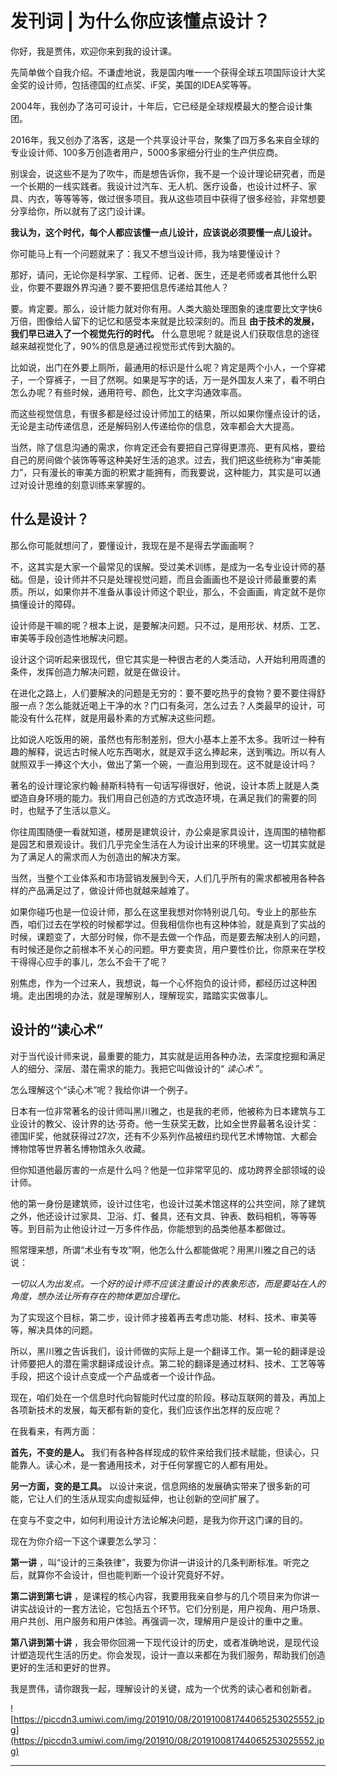 # 发刊词 | 为什么你应该懂点设计？

你好，我是贾伟，欢迎你来到我的设计课。

先简单做个自我介绍。不谦虚地说，我是国内唯一一个获得全球五项国际设计大奖金奖的设计师，包括德国的红点奖、iF奖，美国的IDEA奖等等。

2004年，我创办了洛可可设计，十年后，它已经是全球规模最大的整合设计集团。

2016年，我又创办了洛客，这是一个共享设计平台，聚集了四万多名来自全球的专业设计师、100多万创造者用户，5000多家细分行业的生产供应商。

别误会，说这些不是为了吹牛，而是想告诉你，我不是一个设计理论研究者，而是一个长期的一线实践者。我设计过汽车、无人机、医疗设备，也设计过杯子、家具、内衣，等等等等，做过很多项目。我从这些项目中获得了很多经验，非常想要分享给你，所以就有了这门设计课。

 **我认为，这个时代，每个人都应该懂一点儿设计，应该说必须要懂一点儿设计。**

你可能马上有一个问题就来了：我又不想当设计师，我为啥要懂设计？

那好，请问，无论你是科学家、工程师、记者、医生，还是老师或者其他什么职业，你要不要跟外界沟通？要不要把信息传递给其他人？

要。肯定要。那么，设计能力就对你有用。人类大脑处理图象的速度要比文字快6万倍，图像给人留下的记忆和感受本来就是比较深刻的。而且 **由于技术的发展，我们早已进入了一个视觉先行的时代。** 什么意思呢？就是说人们获取信息的途径越来越视觉化了，90%的信息是通过视觉形式传到大脑的。

比如说，出门在外要上厕所，最通用的标识是什么呢？肯定是两个小人，一个穿裙子，一个穿裤子，一目了然啊。如果是写字的话，万一是外国友人来了，看不明白怎么办呢？有些时候，通用符号、颜色，比文字沟通效率高。

而这些视觉信息，有很多都是经过设计师加工的结果，所以如果你懂点设计的话，无论是主动传递信息，还是解码别人传递给你的信息，效率都会大大提高。

当然，除了信息沟通的需求，你肯定还会有要把自己穿得更漂亮、更有风格，要给自己的房间做个装饰等等这种美好生活的追求。过去，我们把这些统称为“审美能力”，只有漫长的审美方面的积累才能拥有，而我要说，这种能力，其实是可以通过对设计思维的刻意训练来掌握的。

## 什么是设计？

那么你可能就想问了，要懂设计，我现在是不是得去学画画啊？

不，这其实是大家一个最常见的误解。受过美术训练，是成为一名专业设计师的基础。但是，设计师并不只是处理视觉问题，而且会画画也不是设计师最重要的素质。所以，如果你并不准备从事设计师这个职业，那么，不会画画，肯定就不是你搞懂设计的障碍。

设计师是干嘛的呢？根本上说，是要解决问题。只不过，是用形状、材质、工艺、审美等手段创造性地解决问题。

设计这个词听起来很现代，但它其实是一种很古老的人类活动，人开始利用周遭的条件，发挥创造力解决问题，就是在做设计。

在进化之路上，人们要解决的问题是无穷的：要不要吃热乎的食物？要不要住得舒服一点？怎么能就近喝上干净的水？门口有条河，怎么过去？人类最早的设计，可能没有什么花样，就是用最朴素的方式解决这些问题。

比如说人吃饭用的碗，虽然也有形制差别，但大小基本上差不太多。我听过一种有趣的解释，说远古时候人吃东西喝水，就是双手这么捧起来，送到嘴边。所以有人就照双手一捧这个大小，做出了第一个碗，一直沿用到现在。这不就是设计吗？

著名的设计理论家约翰·赫斯科特有一句话写得很好，他说，设计本质上就是人类塑造自身环境的能力。我们用自己创造的方式改造环境，在满足我们的需要的同时，也赋予了生活以意义。

你往周围随便一看就知道，楼房是建筑设计，办公桌是家具设计，连周围的植物都是园艺和景观设计。我们几乎完全生活在人为设计出来的环境里。这一切其实就是为了满足人的需求而人为创造出的解决方案。

当然，当整个工业体系和市场营销发展到今天，人们几乎所有的需求都被用各种各样的产品满足过了，做设计师也就越来越难了。

如果你碰巧也是一位设计师，那么在这里我想对你特别说几句。专业上的那些东西，咱们过去在学校的时候都学过。但我相信你也有这种体验，就是真到了实战的时候，课题变了，大部分时候，你不是去做一个作品，而是要去解决别人的问题，有时候还是你之前根本不关心的问题。甲方要卖货，用户要性价比，你原来在学校干得得心应手的事儿，怎么不会干了呢？

别焦虑，作为一个过来人，我想说，每一个心怀抱负的设计师，都经历过这种困境。走出困境的办法，就是理解别人，理解现实，踏踏实实做事儿。

## 设计的“读心术”

对于当代设计师来说，最重要的能力，其实就是运用各种办法，去深度挖掘和满足人的细分、深层、潜在需求的能力。我把它叫做设计的“ *读心术* ”。

怎么理解这个“读心术”呢？我给你讲一个例子。

日本有一位非常著名的设计师叫黑川雅之，也是我的老师，他被称为日本建筑与工业设计的教父、设计界的达·芬奇。他一生获奖无数，比如全世界最著名设计奖：德国IF奖，他就获得过27次，还有不少系列作品被纽约现代艺术博物馆、大都会博物馆等世界著名博物馆永久收藏。

但你知道他最厉害的一点是什么吗？他是一位非常罕见的、成功跨界全部领域的设计师。

他的第一身份是建筑师，设计过住宅，也设计过美术馆这样的公共空间，除了建筑之外，他还设计过家具、卫浴、灯、餐具，还有文具、钟表、数码相机，等等等等。到目前为止他设计过一万多件作品，你能想到的品类他基本都做过。

照常理来想，所谓“术业有专攻”啊，他怎么什么都能做呢？用黑川雅之自己的话说：

 *一切以人为出发点。一个好的设计师不应该注重设计的表象形态，而是要站在人的角度，想办法让所有存在的物体更加合理化。*

为了实现这个目标，第二步，设计师才接着再去考虑功能、材料、技术、审美等等，解决具体的问题。

所以，黑川雅之告诉我们，设计师做的实际上是一个翻译工作。第一轮的翻译是设计师要把人的潜在需求翻译成设计点。第二轮的翻译是通过材料、技术、工艺等等手段，把这个设计点变成一个产品或者一个设计作品。

现在，咱们处在一个信息时代向智能时代过度的阶段。移动互联网的普及，再加上各项新技术的发展，每天都有新的变化，我们应该作出怎样的反应呢？

在我看来，有两方面：

 **首先，不变的是人。** 我们有各种各样现成的软件来给我们技术赋能，但读心，只能靠人。读心术，是一套通用技术，对于任何掌握它的人都有用处。

 **另一方面，变的是工具。** 以设计来说，信息网络的发展确实带来了很多新的可能，它让人们的生活从现实向虚拟延伸，也让创新的空间扩展了。

在变与不变之中，如何利用设计方法论解决问题，是我为你开这门课的目的。

现在为你介绍一下这个课要怎么学习：

 **第一讲** ，叫“设计的三条铁律”，我要为你讲一讲设计的几条判断标准。听完之后，就算你不会设计，但也能判断一个设计究竟好不好。

 **第二讲到第七讲** ，是课程的核心内容，我要用我亲自参与的几个项目来为你讲一讲实战设计的一套方法论，它包括五个环节。它们分别是，用户视角、用户场景、用户共创、用户服务和用户体验。再强调一次，理解用户是设计的重中之重。

 **第八讲到第十讲** ，我会带你回溯一下现代设计的历史，或者准确地说，是现代设计塑造现代生活的历史。你会发现，设计一直以来都在为我们服务，帮助我们创造更好的生活和更好的世界。

我是贾伟，请你跟我一起，理解设计的关键，成为一个优秀的读心者和创新者。

![https://piccdn3.umiwi.com/img/201910/08/201910081744065253025552.jpg](https://piccdn3.umiwi.com/img/201910/08/201910081744065253025552.jpg)

---
